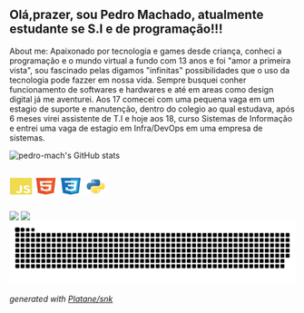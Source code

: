 ## Olá,prazer, sou Pedro Machado, atualmente estudante se S.I e de programação!!!
<div>
About me: Apaixonado por tecnologia e games desde criança, conheci a programação e o mundo virtual a fundo com 13 anos e foi "amor a primeira vista", sou fascinado pelas digamos "infinitas" possibilidades que o uso da tecnologia pode fazzer em nossa vida.
  Sempre busquei conher funcionamento de softwares e hardwares e até em areas como design digital já me aventurei. Aos 17 comecei com uma pequena vaga em um estagio de suporte e manutenção, dentro do colegio ao qual estudava, após 6 meses virei assistente de T.I e hoje aos 18, curso Sistemas de Informação e entrei uma vaga de estagio em Infra/DevOps em uma empresa de sistemas.
</div>

![pedro-mach's GitHub stats](https://github-readme-stats.vercel.app/api?username=pedro-mach&show_icons=true&theme=gotham)

<div style="display: inline_block"><br>
  <img align="center" alt="Rafa-Js" height="30" width="40" src="https://raw.githubusercontent.com/devicons/devicon/master/icons/javascript/javascript-plain.svg">
  <img align="center" alt="Rafa-HTML" height="30" width="40" src="https://raw.githubusercontent.com/devicons/devicon/master/icons/html5/html5-original.svg">
  <img align="center" alt="Rafa-CSS" height="30" width="40" src="https://raw.githubusercontent.com/devicons/devicon/master/icons/css3/css3-original.svg">
  <img align="center" alt="Rafa-Python" height="30" width="40" src="https://raw.githubusercontent.com/devicons/devicon/master/icons/python/python-original.svg">
</div>
  
  ##
 
<div> 
  <a href = "mailto:pedro.machado.empresarial@gmail.com"><img src="https://img.shields.io/badge/-Gmail-%23333?style=for-the-badge&logo=gmail&logoColor=white" target="_blank"></a>
  <a href="https://www.linkedin.com/in/pedro-machado-oliveira/" target="_blank"><img src="https://img.shields.io/badge/-LinkedIn-%230077B5?style=for-the-badge&logo=linkedin&logoColor=white" target="_blank"></a> 
</div>

<picture>
  <source media="(prefers-color-scheme: dark)" srcset="https://raw.githubusercontent.com/pedro-mach/pedro-mach/output/github-contribution-grid-snake-dark.svg">
  <source media="(prefers-color-scheme: light)" srcset="https://raw.githubusercontent.com/pedro-mach/pedro-mach/output/github-contribution-grid-snake.svg">
  <img alt="github contribution grid snake animation" src="https://raw.githubusercontent.com/pedro-mach/pedro-mach/output/github-contribution-grid-snake.svg">
</picture>

_generated with [Platane/snk](https://github.com/Platane/snk)_

